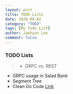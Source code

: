 ```yaml
---
layout: post
title: TODO Lists
date: 2020-08-02
category: "TODO"
tags: [My Todo List]
author: Jaehyun Lee
comment: false
---
```


### TODO Lists
> - GRPC vs. REST
 - GRPC usage in Salad Bank
 - Segment Tree
 - Clean Go Code [Link](https://github.com/Pungyeon/clean-go-article)

